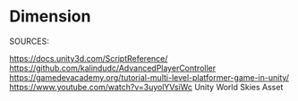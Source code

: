 # Dimension

SOURCES:

https://docs.unity3d.com/ScriptReference/
https://github.com/kalindudc/AdvancedPlayerController
https://gamedevacademy.org/tutorial-multi-level-platformer-game-in-unity/
https://www.youtube.com/watch?v=3uyolYVsiWc
Unity World Skies Asset
